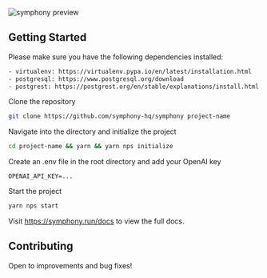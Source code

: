 ![symphony preview](https://github.com/symphony-hq/symphony/assets/17938322/5aa7b5ee-79de-4fd7-a793-368c1a453b12)

## Getting Started

Please make sure you have the following dependencies installed:

```bash
- virtualenv: https://virtualenv.pypa.io/en/latest/installation.html
- postgresql: https://www.postgresql.org/download
- postgrest: https://postgrest.org/en/stable/explanations/install.html
```

Clone the repository

```bash
git clone https://github.com/symphony-hq/symphony project-name
```

Navigate into the directory and initialize the project

```bash
cd project-name && yarn && yarn nps initialize
```

Create an .env file in the root directory and add your OpenAI key

```tsx
OPENAI_API_KEY=...
```

Start the project
```bash
yarn nps start
```

Visit https://symphony.run/docs to view the full docs.

## Contributing
Open to improvements and bug fixes!